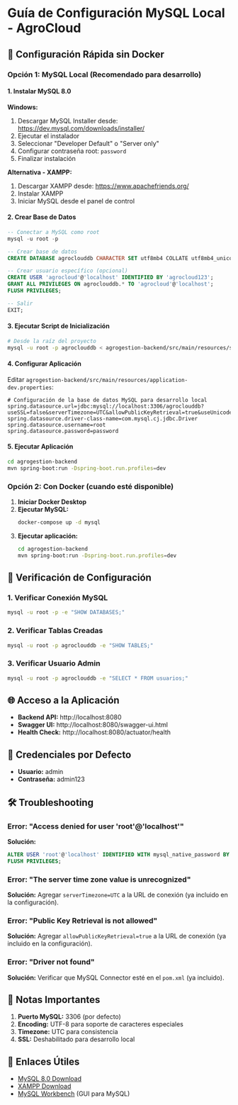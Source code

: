 # Guía de Configuración MySQL Local - AgroCloud

## 🚀 Configuración Rápida sin Docker

### Opción 1: MySQL Local (Recomendado para desarrollo)

#### 1. Instalar MySQL 8.0

**Windows:**
1. Descargar MySQL Installer desde: https://dev.mysql.com/downloads/installer/
2. Ejecutar el instalador
3. Seleccionar "Developer Default" o "Server only"
4. Configurar contraseña root: `password`
5. Finalizar instalación

**Alternativa - XAMPP:**
1. Descargar XAMPP desde: https://www.apachefriends.org/
2. Instalar XAMPP
3. Iniciar MySQL desde el panel de control

#### 2. Crear Base de Datos

```sql
-- Conectar a MySQL como root
mysql -u root -p

-- Crear base de datos
CREATE DATABASE agroclouddb CHARACTER SET utf8mb4 COLLATE utf8mb4_unicode_ci;

-- Crear usuario específico (opcional)
CREATE USER 'agrocloud'@'localhost' IDENTIFIED BY 'agrocloud123';
GRANT ALL PRIVILEGES ON agroclouddb.* TO 'agrocloud'@'localhost';
FLUSH PRIVILEGES;

-- Salir
EXIT;
```

#### 3. Ejecutar Script de Inicialización

```bash
# Desde la raíz del proyecto
mysql -u root -p agroclouddb < agrogestion-backend/src/main/resources/schema-mysql.sql
```

#### 4. Configurar Aplicación

Editar `agrogestion-backend/src/main/resources/application-dev.properties`:

```properties
# Configuración de la base de datos MySQL para desarrollo local
spring.datasource.url=jdbc:mysql://localhost:3306/agroclouddb?useSSL=false&serverTimezone=UTC&allowPublicKeyRetrieval=true&useUnicode=true&characterEncoding=utf8
spring.datasource.driver-class-name=com.mysql.cj.jdbc.Driver
spring.datasource.username=root
spring.datasource.password=password
```

#### 5. Ejecutar Aplicación

```bash
cd agrogestion-backend
mvn spring-boot:run -Dspring-boot.run.profiles=dev
```

### Opción 2: Con Docker (cuando esté disponible)

1. **Iniciar Docker Desktop**
2. **Ejecutar MySQL:**
   ```bash
   docker-compose up -d mysql
   ```
3. **Ejecutar aplicación:**
   ```bash
   cd agrogestion-backend
   mvn spring-boot:run -Dspring-boot.run.profiles=dev
   ```

## 🔧 Verificación de Configuración

### 1. Verificar Conexión MySQL

```bash
mysql -u root -p -e "SHOW DATABASES;"
```

### 2. Verificar Tablas Creadas

```bash
mysql -u root -p agroclouddb -e "SHOW TABLES;"
```

### 3. Verificar Usuario Admin

```bash
mysql -u root -p agroclouddb -e "SELECT * FROM usuarios;"
```

## 🌐 Acceso a la Aplicación

- **Backend API:** http://localhost:8080
- **Swagger UI:** http://localhost:8080/swagger-ui.html
- **Health Check:** http://localhost:8080/actuator/health

## 👤 Credenciales por Defecto

- **Usuario:** admin
- **Contraseña:** admin123

## 🛠️ Troubleshooting

### Error: "Access denied for user 'root'@'localhost'"

**Solución:**
```sql
ALTER USER 'root'@'localhost' IDENTIFIED WITH mysql_native_password BY 'password';
FLUSH PRIVILEGES;
```

### Error: "The server time zone value is unrecognized"

**Solución:**
Agregar `serverTimezone=UTC` a la URL de conexión (ya incluido en la configuración).

### Error: "Public Key Retrieval is not allowed"

**Solución:**
Agregar `allowPublicKeyRetrieval=true` a la URL de conexión (ya incluido en la configuración).

### Error: "Driver not found"

**Solución:**
Verificar que MySQL Connector esté en el `pom.xml` (ya incluido).

## 📝 Notas Importantes

1. **Puerto MySQL:** 3306 (por defecto)
2. **Encoding:** UTF-8 para soporte de caracteres especiales
3. **Timezone:** UTC para consistencia
4. **SSL:** Deshabilitado para desarrollo local

## 🔗 Enlaces Útiles

- [MySQL 8.0 Download](https://dev.mysql.com/downloads/mysql/)
- [XAMPP Download](https://www.apachefriends.org/)
- [MySQL Workbench](https://dev.mysql.com/downloads/workbench/) (GUI para MySQL)
